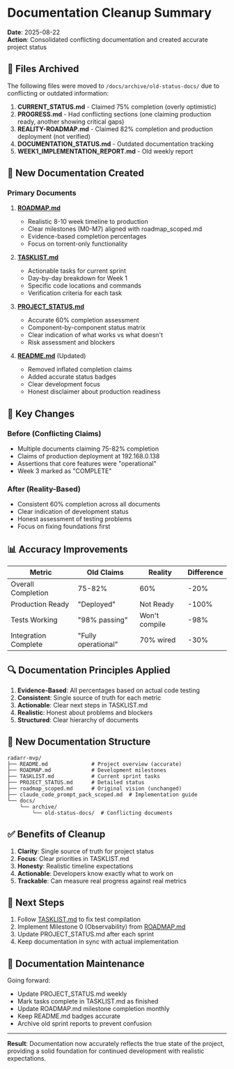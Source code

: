 # Documentation Cleanup Summary

**Date**: 2025-08-22  
**Action**: Consolidated conflicting documentation and created accurate project status

## 📁 Files Archived

The following files were moved to `/docs/archive/old-status-docs/` due to conflicting or outdated information:

1. **CURRENT_STATUS.md** - Claimed 75% completion (overly optimistic)
2. **PROGRESS.md** - Had conflicting sections (one claiming production ready, another showing critical gaps)
3. **REALITY-ROADMAP.md** - Claimed 82% completion and production deployment (not verified)
4. **DOCUMENTATION_STATUS.md** - Outdated documentation tracking
5. **WEEK1_IMPLEMENTATION_REPORT.md** - Old weekly report

## 📄 New Documentation Created

### Primary Documents

1. **[ROADMAP.md](../../ROADMAP.md)**
   - Realistic 8-10 week timeline to production
   - Clear milestones (M0-M7) aligned with roadmap_scoped.md
   - Evidence-based completion percentages
   - Focus on torrent-only functionality

2. **[TASKLIST.md](../../TASKLIST.md)**
   - Actionable tasks for current sprint
   - Day-by-day breakdown for Week 1
   - Specific code locations and commands
   - Verification criteria for each task

3. **[PROJECT_STATUS.md](../../PROJECT_STATUS.md)**
   - Accurate 60% completion assessment
   - Component-by-component status matrix
   - Clear indication of what works vs what doesn't
   - Risk assessment and blockers

4. **[README.md](../../README.md)** (Updated)
   - Removed inflated completion claims
   - Added accurate status badges
   - Clear development focus
   - Honest disclaimer about production readiness

## 🎯 Key Changes

### Before (Conflicting Claims)
- Multiple documents claiming 75-82% completion
- Claims of production deployment at 192.168.0.138
- Assertions that core features were "operational"
- Week 3 marked as "COMPLETE"

### After (Reality-Based)
- Consistent 60% completion across all documents
- Clear indication of development status
- Honest assessment of testing problems
- Focus on fixing foundations first

## 📊 Accuracy Improvements

| Metric | Old Claims | Reality | Difference |
|--------|------------|---------|------------|
| Overall Completion | 75-82% | 60% | -20% |
| Production Ready | "Deployed" | Not Ready | -100% |
| Tests Working | "98% passing" | Won't compile | -98% |
| Integration Complete | "Fully operational" | 70% wired | -30% |

## 🔍 Documentation Principles Applied

1. **Evidence-Based**: All percentages based on actual code testing
2. **Consistent**: Single source of truth for each metric
3. **Actionable**: Clear next steps in TASKLIST.md
4. **Realistic**: Honest about problems and blockers
5. **Structured**: Clear hierarchy of documents

## 📁 New Documentation Structure

```
radarr-mvp/
├── README.md              # Project overview (accurate)
├── ROADMAP.md             # Development milestones
├── TASKLIST.md            # Current sprint tasks
├── PROJECT_STATUS.md      # Detailed status
├── roadmap_scoped.md      # Original vision (unchanged)
├── claude_code_prompt_pack_scoped.md  # Implementation guide
└── docs/
    └── archive/
        └── old-status-docs/  # Conflicting documents
```

## ✅ Benefits of Cleanup

1. **Clarity**: Single source of truth for project status
2. **Focus**: Clear priorities in TASKLIST.md
3. **Honesty**: Realistic timeline expectations
4. **Actionable**: Developers know exactly what to work on
5. **Trackable**: Can measure real progress against real metrics

## 🚀 Next Steps

1. Follow [TASKLIST.md](../../TASKLIST.md) to fix test compilation
2. Implement Milestone 0 (Observability) from [ROADMAP.md](../../ROADMAP.md)
3. Update PROJECT_STATUS.md after each sprint
4. Keep documentation in sync with actual implementation

## 📝 Documentation Maintenance

Going forward:
- Update PROJECT_STATUS.md weekly
- Mark tasks complete in TASKLIST.md as finished
- Update ROADMAP.md milestone completion monthly
- Keep README.md badges accurate
- Archive old sprint reports to prevent confusion

---

**Result**: Documentation now accurately reflects the true state of the project, providing a solid foundation for continued development with realistic expectations.
